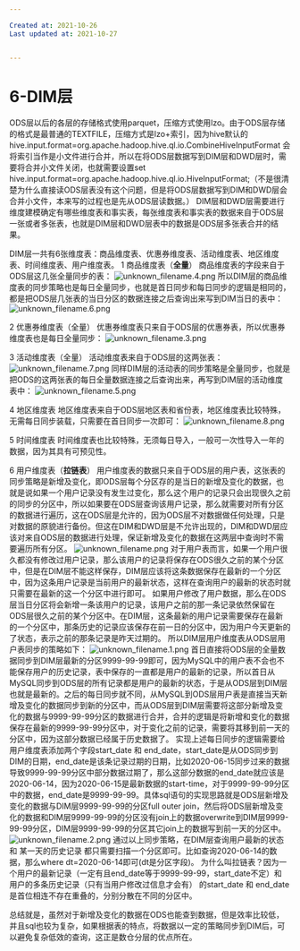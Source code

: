 ```yaml
---

Created at: 2021-10-26
Last updated at: 2021-10-27


---
```


# 6-DIM层


ODS层以后的各层的存储格式使用parquet，压缩方式使用lzo。由于ODS层存储的格式是最普通的TEXTFILE，压缩方式是lzo+索引，因为hive默认的hive.input.format=org.apache.hadoop.hive.ql.io.CombineHiveInputFormat 会将索引当作是小文件进行合并，所以在将ODS层数据写到DIM层和DWD层时，需要将合并小文件关闭，也就需要设置set hive.input.format=org.apache.hadoop.hive.ql.io.HiveInputFormat;（不是很清楚为什么直接读ODS层表没有这个问题，但是将ODS层数据写到DIM和DWD层会合并小文件，本来写的过程也是先从ODS层读数据。）
DIM层和DWD层需要进行维度建模确定有哪些维度表和事实表，每张维度表和事实表的数据来自于ODS层一张或者多张表，也就是DIM层和DWD层表中的数据是ODS层多张表合并的结果。

DIM层一共有6张维度表：商品维度表、优惠券维度表、活动维度表、地区维度表、时间维度表、用户维度表。
1 商品维度表（**全量**）
商品维度表的字段来自于ODS层这几张全量同步的表：
![unknown_filename.4.png](./_resources/6-DIM层.resources/unknown_filename.4.png)
所以DIM层的商品维度表的同步策略也是每日全量同步，也就是首日同步和每日同步的逻辑是相同的，都是把ODS层几张表的当日分区的数据连接之后查询出来写到DIM当日的表中：
![unknown_filename.6.png](./_resources/6-DIM层.resources/unknown_filename.6.png)

2 优惠券维度表（全量）
优惠券维度表只来自于ODS层的优惠券表，所以优惠券维度表也是每日全量同步：
![unknown_filename.3.png](./_resources/6-DIM层.resources/unknown_filename.3.png)

3 活动维度表（全量）
活动维度表来自于ODS层的这两张表：
![unknown_filename.7.png](./_resources/6-DIM层.resources/unknown_filename.7.png)
同样DIM层的活动表的同步策略是全量同步，也就是把ODS的这两张表的每日全量数据连接之后查询出来，再写到DIM层的活动维度表中：
![unknown_filename.5.png](./_resources/6-DIM层.resources/unknown_filename.5.png)

4 地区维度表
地区维度表来自于ODS层地区表和省份表，地区维度表比较特殊，无需每日同步装载，只需要在首日同步一次即可：
![unknown_filename.8.png](./_resources/6-DIM层.resources/unknown_filename.8.png)

5 时间维度表
时间维度表也比较特殊，无须每日导入，一般可一次性导入一年的数据，因为其具有可预见性。

6 用户维度表（**拉链表**）
用户维度表的数据只来自于ODS层的用户表，这张表的同步策略是新增及变化，即ODS层每个分区存的是当日的新增及变化的数据，也就是说如果一个用户记录没有发生过变化，那么这个用户的记录只会出现很久之前的同步的分区中，所以如果要在ODS层查询该用户记录，那么就需要对所有分区的数据进行遍历，这在ODS层是允许的，因为ODS层不对数据做任何处理，只是对数据的原貌进行备份。但这在DIM和DWD层是不允许出现的，DIM和DWD层应该对来自ODS层的数据进行处理，保证新增及变化的数据在这两层中查询时不需要遍历所有分区。
![unknown_filename.png](./_resources/6-DIM层.resources/unknown_filename.png)
对于用户表而言，如果一个用户很久都没有修改过用户记录，那么该用户的记录将保存在ODS很久之前的某个分区中，但是在DIM层不能这样保存，DIM层应该将这条数据保存在最新的一个分区中，因为这条用户记录是当前用户的最新状态，这样在查询用户的最新的状态时就只需要在最新的这一个分区中进行即可。
如果用户修改了用户数据，那么在ODS层当日分区将会新增一条该用户的记录，该用户之前的那一条记录依然保留在ODS层很久之前的某个分区中。在DIM层，这条最新的用户记录需要保存在最新的一个分区中，那条历史的记录应该保存在前一日的分区中，因为用户今天更新的了状态，表示之前的那条记录是昨天过期的。
所以DIM层用户维度表从ODS层用户表同步的策略如下：
![unknown_filename.1.png](./_resources/6-DIM层.resources/unknown_filename.1.png)
首日直接将ODS层的全量数据同步到DIM层最新的分区9999-99-99即可，因为MySQL中的用户表不会也不能保存用户的历史记录，表中保存的一直都是用户的最新的记录，所以首日从MySQL同步到ODS层的所有记录都是用户的最新的状态，于是从ODS层到DIM层也就是最新的。之后的每日同步就不同，从MySQL到ODS层用户表是直接当天新增及变化的数据同步到新的分区中，而从ODS层到DIM层需要将这部分新增及变化的数据与9999-99-99分区的数据进行合并，合并的逻辑是将新增和变化的数据保存在最新的9999-99-99分区中，对于变化之前的记录，需要将其移到前一天的分区中，因为这部分数据已经属于历史数据了。
实现上述每日同步的逻辑需要给用户维度表添加两个字段start\_date 和 end\_date，start\_date是从ODS同步到DIM的日期，end\_date是该条记录过期的日期，比如2020-06-15同步过来的数据导致9999-99-99分区中部分数据过期了，那么这部分数据的end\_date就应该是2020-06-14，因为2020-06-15是最新数据的start-time，对于9999-99-99分区中的数据，end\_date是9999-99-99。具体sql语句的实现思路就是ODS层新增及变化的数据与DIM层9999-99-99的分区full outer join，然后将ODS层新增及变化的数据和DIM层9999-99-99的分区没有join上的数据overwrite到DIM层9999-99-99分区，DIM层9999-99-99的分区其它join上的数据写到前一天的分区中。
![unknown_filename.2.png](./_resources/6-DIM层.resources/unknown_filename.2.png)
通过以上同步策略，在DIM层查询用户最新的状态 和 某一天的历史记录 都只需要扫描一个分区即可。比如查询2020-06-14的数据，那么where dt=2020-06-14即可(dt是分区字段)。
为什么叫拉链表？因为一个用户的最新记录（一定有且end\_date等于9999-99-99，start\_date不定）和 用户的多条历史记录（只有当用户修改过信息才会有） 的start\_date 和 end\_date是首位相连不存在重叠的，分别分散在不同的分区中。

总结就是，虽然对于新增及变化的数据在ODS也能查到数据，但是效率比较低，并且sql也较为复杂，如果根据表的特点，将数据以一定的策略同步到DIM后，可以避免复杂低效的查询，这正是数仓分层的优点所在。

